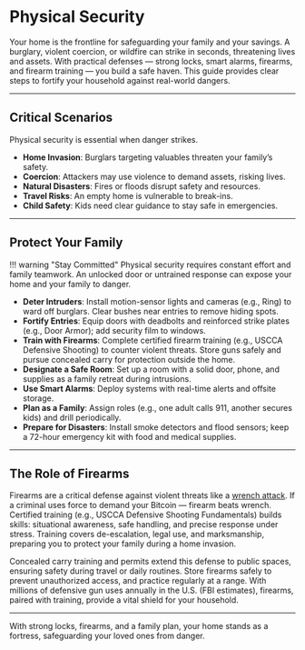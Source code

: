 # Physical Security

Your home is the frontline for safeguarding your family and your savings. A burglary, violent coercion, or wildfire can strike in seconds, threatening lives and assets. With practical defenses — strong locks, smart alarms, firearms, and firearm training — you build a safe haven. This guide provides clear steps to fortify your household against real-world dangers.



---

## Critical Scenarios

Physical security is essential when danger strikes.

- **Home Invasion**: Burglars targeting valuables threaten your family’s safety.
- **Coercion**: Attackers may use violence to demand assets, risking lives.
- **Natural Disasters**: Fires or floods disrupt safety and resources.
- **Travel Risks**: An empty home is vulnerable to break-ins.
- **Child Safety**: Kids need clear guidance to stay safe in emergencies.




---

## Protect Your Family

!!! warning "Stay Committed"
    Physical security requires constant effort and family teamwork. An unlocked door or untrained response can expose your home and your family to danger.

- **Deter Intruders**: Install motion-sensor lights and cameras (e.g., Ring) to ward off burglars. Clear bushes near entries to remove hiding spots.
- **Fortify Entries**: Equip doors with deadbolts and reinforced strike plates (e.g., Door Armor); add security film to windows.
- **Train with Firearms**: Complete certified firearm training (e.g., USCCA Defensive Shooting) to counter violent threats. Store guns safely and pursue concealed carry for protection outside the home.
- **Designate a Safe Room**: Set up a room with a solid door, phone, and supplies as a family retreat during intrusions.
- **Use Smart Alarms**: Deploy systems with real-time alerts and offsite storage.
- **Plan as a Family**: Assign roles (e.g., one adult calls 911, another secures kids) and drill periodically.
- **Prepare for Disasters**: Install smoke detectors and flood sensors; keep a 72-hour emergency kit with food and medical supplies.




---

## The Role of Firearms

Firearms are a critical defense against violent threats like a [wrench attack](https://xkcd.com/538/). If a criminal uses force to demand your Bitcoin — firearm beats wrench. Certified training (e.g., USCCA Defensive Shooting Fundamentals) builds skills: situational awareness, safe handling, and precise response under stress. Training covers de-escalation, legal use, and marksmanship, preparing you to protect your family during a home invasion. 

Concealed carry training and permits extend this defense to public spaces, ensuring safety during travel or daily routines. Store firearms safely to prevent unauthorized access, and practice regularly at a range. With millions of defensive gun uses annually in the U.S. (FBI estimates), firearms, paired with training, provide a vital shield for your household.



---

With strong locks, firearms, and a family plan, your home stands as a fortress, safeguarding your loved ones from danger.







